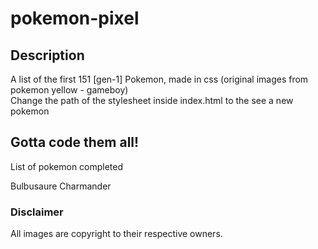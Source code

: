 # pokemon-pixel

## Description

A list of the first 151 [gen-1] Pokemon, made in css (original images from pokemon yellow - gameboy)\
Change the path of the stylesheet inside index.html to the see a new pokemon

## Gotta code them all!

List of pokemon completed

Bulbusaure
Charmander

### Disclaimer

All images are copyright to their respective owners.
